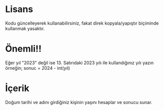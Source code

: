 # Lisans
Kodu güncelleyerek kullanabilirsiniz, fakat direk kopyala/yapıştır biçiminde kullanmak yasaktır.
# Önemli!!
Eğer yıl "2023" değil ise 13. Satırıdaki 2023 yılı ile kullandığınız yılı yazın örneğin;     sonuc = 2024 - int(yıl)
# İçerik
Doğum tarihi ve adını girdiğiniz kişinin yaşını hesaplar ve sonucu sunar.

